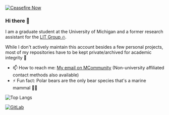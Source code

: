 [![Ceasefire Now](https://badge.techforpalestine.org/ceasefire-now)](https://techforpalestine.org/learn-more)
### Hi there 👋

I am a graduate student at the University of Michigan and a former research assistant for the [LIT Group 🔥](https://lit.eecs.umich.edu).

While I don't actively maintain this account besides a few personal projects, most of my repositories have to be kept private/archived for academic integrity 🤠

- 📫 How to reach me: [My email on MCommunity](https://mcommunity.umich.edu/person/jadb) (Non-university affiliated contact methods also available)
- ⚡ Fun fact: Polar bears are the only bear species that's a marine mammal 🐻‍❄️

![Top Langs](https://github-readme-stats-jadb18.vercel.app/api/top-langs/?username=jadb18&exclude_repo=441f21,Landmarks,MADS-Michigan-Rails-Visualization&layout=compact)

[![GitLab](https://img.shields.io/badge/GitLab-330F63?style=for-the-badge&logo=gitlab&logoColor=white)](https://gitlab.eecs.umich.edu/jadb)
